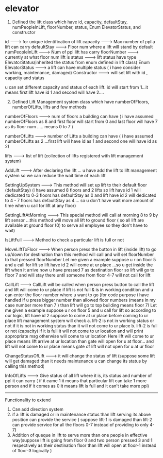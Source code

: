 # elevator

1. Defined the lift class which have id, capacity, defaultStay, numPeopleInLift, floorNumber, status, Enum ElevatorStatus,  and constructor

id                     ---> for unique identification of lift
capacity               ---> Max number of ppl a lift can carry
defaultStay            ---> Floor num where a lift will stand by default
numPeopleInLift        ---> Num of ppl lift has carry
floorNumber            ---> currently at what floor num lift is
status                 ---> lift status have type ElevatorStatus(inherited the status from enum defined in lift class)
Enum ElevatorStatus    ---> a lift can have multiple status ( i have consider working, maintenance, damaged)
Constructor            ---> will set lift with id , capacity and status

u can set different capacity and status of each lift.
id will start from 1...it means first lift have id 1 and second will have 2....

2. Defined Lift Management system class which have numberOfFloors, numberOfLifts, lifts and few methods

numberOfFloors        ---> num of floors a building can have ( i have assumed numberOfFloors as 8 and first floor will start from 0 and last floor will have 7 as its floor num ..... means 0 to 7 )

numberOfLifts         ---> number of Lifts a building can have ( i have assumed numberOfLifts as 2 ...first lift will have id as 1 and second one will have id as 2)

lifts                 ---> list of lift (collection of lifts registered with lift management system)

AddLift               ---> After declaring the lift ... u have add the lift to lift management system so we can reduce the wait time of each lift

SettingUpSystem       ---> This method will set up lift to their default floor (defaultStay)
(i have assumed 8 floors and 2 lifts so lift have id 1 will dedicated to 0-3 floors has defaultStay as 0 and 
lift have id 2 will dedicated to 4 - 7 floors has defaultStay as 4.... so u don't have wait more amount of time when u call for lift at any floor)

SettingLiftAtMorning  ---> This special method will call at morning 8 to 9 by lift sensor ...this method will move all lift  to ground floor ( so all lift are available at ground floor (0) to serve all employee so they don't have to wait)

IsLiftFull            ---> Method to check a particular lift is full or not

MoveLiftToFloor       ---> When person press the button in lift (inside lift) to go up/down for destination than this method will call and will set floorNumber to that pressed floorNumber
Let me given a example suppose u r on  floor 5 and u call for lift so lift have id 2 will come at ur place ...so u get inside the lift when it arrive now u have pressed 7 as destination floor so lift will go to floor 7 and will stay there until someone from floor 4-7 will not call for lift

CallLift             --->  CallLift will be called when person press button to call the lift and lift will come to ur place if lift is not full & is in working condition and u can enter the floor number where u want to go (for code purpose i have handled if u press bigger number than allowed floor numbers (means in my case number more than 7 ) than lift will go to top building means floor 7)
Let me given a example suppose u r on floor 5 and u call for lift so according to our logic, lift have id 2 suppose to come at ur place before coming to ur place lift management system will check 
a. lift-2 is not in working status or not if it is not in working status than it will not come to ur place
b. lift-2 is full or not (capacity) if it is full it will not come to ur location and will print appropriate msg otherwise will come to ur location
Here lift will come to ur place means lift arrive at ur location than gate will open for u at floor...
and lift will not come to ur place means gate of lift will not open for u at ur floor
  
ChangeStatusOfLift   ---> it will change the status of lift (suppose some lift will get damaged than it needs maintenance u can change its status by calling this method)


InfoOfLifts          ---> Give status of all lift where it is, its status and number of ppl it can carry ( if it came 1 it means that particular lift can take 1 more person and if it comes as 0 it means lift is full and it can't take more ppl)


---------------------------------------------

Functionality to extend
1. Can add direction system
2. if a lift is damaged or in maintenance status than lift serving its above position can provide the service ( suppose lift-1 is damaged than lift-2 can provide service for all the floors 0-7 instead of providing to only 4-7)
3. Addition of queque in lift to serve more than one people in effective way(suppose lift is going from floor 0 and two person pressed 3 and 1 respectively as their destination floor than lift will open at floor-1 instead of floor-3 logically )



